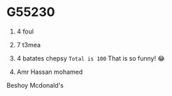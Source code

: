 # G55230

1. 4 foul
2. 7 t3mea
3. 4 batates chepsy
`Total is 100`
That is so funny! :joy:

1. Amr Hassan mohamed

Beshoy Mcdonald's

